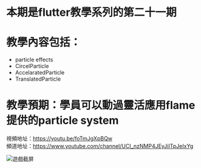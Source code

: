# 本期是flutter教學系列的第二十一期

# 教學內容包括：
- particle effects
- CircelParticle
- AccelaratedParticle
- TranslatedParticle
# 教學預期：學員可以動過靈活應用flame提供的particle system
視頻地址：https://youtu.be/foTmJgXpBQw <br>
頻道地址：https://www.youtube.com/channel/UCI_nzNMP4JEyJiITpJeIxYg

![遊戲截屏](https://github.com/imperativelyfunctional/flame-engine-particle-effects/blob/main/demo.gif)
